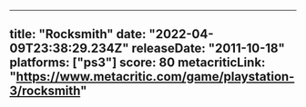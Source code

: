 
---
title: "Rocksmith"
date: "2022-04-09T23:38:29.234Z"
releaseDate: "2011-10-18"
platforms: ["ps3"]
score: 80
metacriticLink: "https://www.metacritic.com/game/playstation-3/rocksmith"
---
